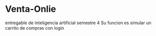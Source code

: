 # Venta-Onlie
entregable de inteligencia artificial semestre 4
Su funcion es simular un carrito de compras con login
